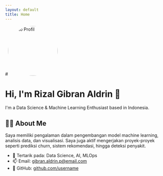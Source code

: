 ```yaml
---
layout: default
title: Home
---
```


#<img src="/assets/img/foto.jpg" width="160" style="border-radius: 50%;" alt="Foto Profil"/>

# Hi, I'm Rizal Gibran Aldrin 👋  
I'm a Data Science & Machine Learning Enthusiast based in Indonesia.

## 👨‍💻 About Me
Saya memiliki pengalaman dalam pengembangan model machine learning, analisis data, dan visualisasi. Saya juga aktif mengerjakan proyek-proyek seperti prediksi churn, sistem rekomendasi, hingga deteksi penyakit.

- 💼 Tertarik pada: Data Science, AI, MLOps
- 📫 Email: gibran.aldrin.p@email.com
- 📂 GitHub: [github.com/username](https://github.com/rizalgibran08)
